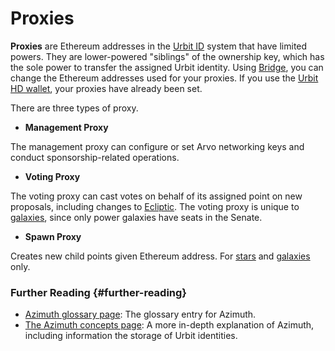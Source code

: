# Proxies

**Proxies** are Ethereum addresses in the [Urbit ID](azimuth.md) system that have limited powers. They are lower-powered "siblings" of the ownership key, which has the sole power to transfer the assigned Urbit identity. Using [Bridge](bridge.md), you can change the Ethereum addresses used for your proxies. If you use the [Urbit HD wallet](hdwallet.md), your proxies have already been set.

There are three types of proxy.

- **Management Proxy**

The management proxy can configure or set Arvo networking keys and conduct sponsorship-related operations.

- **Voting Proxy**

The voting proxy can cast votes on behalf of its assigned point on new proposals, including changes to [Ecliptic](ecliptic.md). The voting proxy is unique to [galaxies](galaxy.md), since only power galaxies have seats in the Senate.

- **Spawn Proxy**

Creates new child points given Ethereum address. For [stars](star.md) and [galaxies](galaxy.md) only.


### Further Reading {#further-reading}

- [Azimuth glossary page](azimuth.md): The glossary entry for Azimuth.
- [The Azimuth concepts page](../system/identity/guides/advanced-azimuth-tools.md): A more in-depth explanation of Azimuth, including information the storage of Urbit identities.
